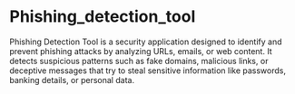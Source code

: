 # Phishing_detection_tool
Phishing Detection Tool is a security application designed to identify and prevent phishing attacks by analyzing URLs, emails, or web content. It detects suspicious patterns such as fake domains, malicious links, or deceptive messages that try to steal sensitive information like passwords, banking details, or personal data.
